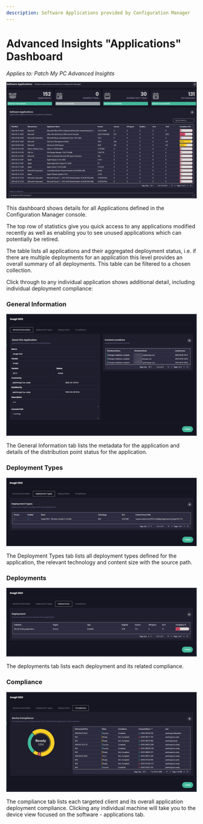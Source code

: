 ```yaml
---
description: Software Applications provided by Configuration Manager
---
```


# Advanced Insights "Applications" Dashboard

_Applies to: Patch My PC Advanced Insights_

![](/_images/image-(1540).png "")

This dashboard shows details for all Applications defined in the Configuration Manager console.&#x20;

The top row of statistics give you quick access to any applications modified recently as well as enabling you to see unused applications which can potentially be retired.

The table lists all applications and their aggregated deployment status, i.e. if there are multiple deployments for an application this level provides an overall summary of all deployments. This table can be filtered to a chosen collection.

Click through to any individual application shows additional detail, including individual deployment compliance:

### General Information

![](/_images/image-(1542).png "")

The General Information tab lists the metadata for the application and details of the distribution point status for the application.

### Deployment Types

![](/_images/image-(1543).png "")

The Deployment Types tab lists all deployment types defined for the application, the relevant technology and content size with the source path.

### Deployments

![](/_images/image-(1544).png "")

The deployments tab lists each deployment and its related compliance.

### Compliance

![](/_images/image-(1545).png "")

The compliance tab lists each targeted client and its overall application deployment compliance. Clicking any individual machine will take you to the device view focused on the software - applications tab.
